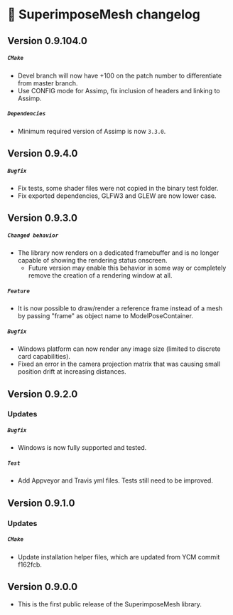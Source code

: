 # 📜 SuperimposeMesh changelog


## Version 0.9.104.0
##### `CMake`
 - Devel branch will now have +100 on the patch number to differentiate from master branch.
 - Use CONFIG mode for Assimp, fix inclusion of headers and linking to Assimp.
##### `Dependencies`
 - Minimum required version of Assimp is now `3.3.0`.

## Version 0.9.4.0
##### `Bugfix`
 - Fix tests, some shader files were not copied in the binary test folder.
 - Fix exported dependencies, GLFW3 and GLEW are now lower case.


## Version 0.9.3.0
##### `Changed behavior`
 - The library now renders on a dedicated framebuffer and is no longer capable of showing the rendering status onscreen.
   - Future version may enable this behavior in some way or completely remove the creation of a rendering window at all.

##### `Feature`
 - It is now possible to draw/render a reference frame instead of a mesh by passing "frame" as object name to ModelPoseContainer.

##### `Bugfix`
 - Windows platform can now render any image size (limited to discrete card capabilities).
 - Fixed an error in the camera projection matrix that was causing small position drift at increasing distances.


## Version 0.9.2.0
### Updates
##### `Bugfix`
 - Windows is now fully supported and tested.

##### `Test`
 - Add Appveyor and Travis yml files. Tests still need to be improved.


## Version 0.9.1.0
### Updates
##### `CMake`
 - Update installation helper files, which are updated from YCM commit f162fcb.


## Version 0.9.0.0

 - This is the first public release of the SuperimposeMesh library.
